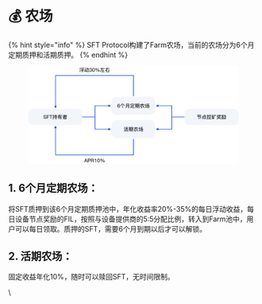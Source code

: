# 💰 农场

{% hint style="info" %}
SFT Protocol构建了Farm农场，当前的农场分为6个月定期质押和活期质押。
{% endhint %}

<figure><img src="../.gitbook/assets/17.png" alt=""><figcaption></figcaption></figure>

## **1. 6个月定期农场：**

将SFT质押到该6个月定期质押池中，年化收益率20%-35%的每日浮动收益，每日设备节点奖励的FIL，按照与设备提供商的5:5分配比例，转入到Farm池中，用户可以每日领取。质押的SFT，需要6个月到期以后才可以解锁。

## **2. 活期农场：**

固定收益年化10%，随时可以赎回SFT，无时间限制。

\

